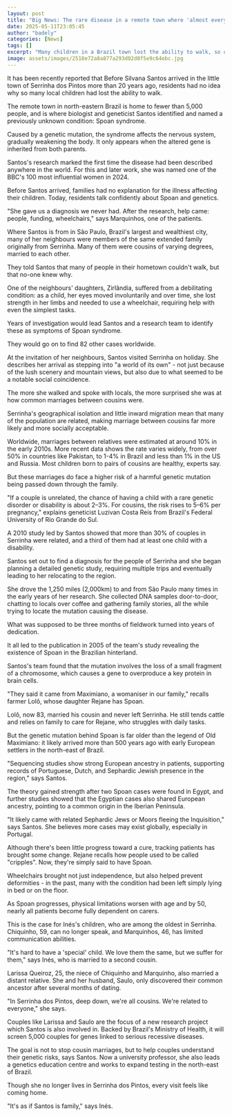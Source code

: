 ```yaml
---
layout: post
title: "Big News: The rare disease in a remote town where 'almost everyone is a cousin'"
date: 2025-05-11T23:05:45
author: "badely"
categories: [News]
tags: []
excerpt: "Many children in a Brazil town lost the ability to walk, so one scientist set about discovering why."
image: assets/images/2518e72a8a877a293d02d8f5e9c64ebc.jpg
---
```


It has been recently reported that Before Silvana Santos arrived in the little town of Serrinha dos Pintos more than 20 years ago, residents had no idea why so many local children had lost the ability to walk.

The remote town in north-eastern Brazil is home to fewer than 5,000 people, and is where biologist and geneticist Santos identified and named a previously unknown condition: Spoan syndrome.

Caused by a genetic mutation, the syndrome affects the nervous system, gradually weakening the body. It only appears when the altered gene is inherited from both parents.

Santos's research marked the first time the disease had been described anywhere in the world. For this and later work, she was named one of the BBC's 100 most influential women in 2024.

Before Santos arrived, families had no explanation for the illness affecting their children. Today, residents talk confidently about Spoan and genetics.

"She gave us a diagnosis we never had. After the research, help came: people, funding, wheelchairs," says Marquinhos, one of the patients.

Where Santos is from in São Paulo, Brazil's largest and wealthiest city, many of her neighbours were members of the same extended family originally from Serrinha. Many of them were cousins of varying degrees, married to each other.

They told Santos that many of people in their hometown couldn't walk, but that no-one knew why.

One of the neighbours' daughters, Zirlândia, suffered from a debilitating condition: as a child, her eyes moved involuntarily and over time, she lost strength in her limbs and needed to use a wheelchair, requiring help with even the simplest tasks.

Years of investigation would lead Santos and a research team to identify these as symptoms of Spoan syndrome.

They would go on to find 82 other cases worldwide.

At the invitation of her neighbours, Santos visited Serrinha on holiday. She describes her arrival as stepping into "a world of its own" - not just because of the lush scenery and mountain views, but also due to what seemed to be a notable social coincidence.

The more she walked and spoke with locals, the more surprised she was at how common marriages between cousins were.

Serrinha's geographical isolation and little inward migration mean that many of the population are related, making marriage between cousins far more likely and more socially acceptable.

Worldwide, marriages between relatives were estimated at around 10% in the early 2010s. More recent data shows the rate varies widely, from over 50% in countries like Pakistan, to 1-4% in Brazil and less than 1% in the US and Russia. Most children born to pairs of cousins are healthy, experts say.

But these marriages do face a higher risk of a harmful genetic mutation being passed down through the family.

"If a couple is unrelated, the chance of having a child with a rare genetic disorder or disability is about 2–3%. For cousins, the risk rises to 5–6% per pregnancy," explains geneticist Luzivan Costa Reis from Brazil's Federal University of Rio Grande do Sul.

A 2010 study led by Santos showed that more than 30% of couples in Serrinha were related, and a third of them had at least one child with a disability.

Santos set out to find a diagnosis for the people of Serrinha and she began planning a detailed genetic study, requiring multiple trips and eventually leading to her relocating to the region.

She drove the 1,250 miles (2,000km) to and from São Paulo many times in the early years of her research. She collected DNA samples door-to-door, chatting to locals over coffee and gathering family stories, all the while trying to locate the mutation causing the disease.

What was supposed to be three months of fieldwork turned into years of dedication.

It all led to the publication in 2005 of the team's study revealing the existence of Spoan in the Brazilian hinterland.

Santos's team found that the mutation involves the loss of a small fragment of a chromosome, which causes a gene to overproduce a key protein in brain cells.

"They said it came from Maximiano, a womaniser in our family," recalls farmer Lolô, whose daughter Rejane has Spoan.

Lolô, now 83, married his cousin and never left Serrinha. He still tends cattle and relies on family to care for Rejane, who struggles with daily tasks.

But the genetic mutation behind Spoan is far older than the legend of Old Maximiano: it likely arrived more than 500 years ago with early European settlers in the north-east of Brazil.

"Sequencing studies show strong European ancestry in patients, supporting records of Portuguese, Dutch, and Sephardic Jewish presence in the region," says Santos.

The theory gained strength after two Spoan cases were found in Egypt, and further studies showed that the Egyptian cases also shared European ancestry, pointing to a common origin in the Iberian Peninsula.

"It likely came with related Sephardic Jews or Moors fleeing the Inquisition," says Santos. She believes more cases may exist globally, especially in Portugal.

Although there's been little progress toward a cure, tracking patients has brought some change. Rejane recalls how people used to be called "cripples". Now, they're simply said to have Spoan.

Wheelchairs brought not just independence, but also helped prevent deformities - in the past, many with the condition had been left simply lying in bed or on the floor.

As Spoan progresses, physical limitations worsen with age and by 50, nearly all patients become fully dependent on carers.

This is the case for Inés's children, who are among the oldest in Serrinha. Chiquinho, 59, can no longer speak, and Marquinhos, 46, has limited communication abilities.

"It's hard to have a 'special' child. We love them the same, but we suffer for them," says Inés, who is married to a second cousin.

Larissa Queiroz, 25, the niece of Chiquinho and Marquinho, also married a distant relative. She and her husband, Saulo, only discovered their common ancestor after several months of dating.

"In Serrinha dos Pintos, deep down, we're all cousins. We're related to everyone," she says.

Couples like Larissa and Saulo are the focus of a new research project which Santos is also involved in. Backed by Brazil's Ministry of Health, it will screen 5,000 couples for genes linked to serious recessive diseases.

The goal is not to stop cousin marriages, but to help couples understand their genetic risks, says Santos. Now a university professor, she also leads a genetics education centre and works to expand testing in the north-east of Brazil.

Though she no longer lives in Serrinha dos Pintos, every visit feels like coming home.

"It's as if Santos is family," says Inés.

